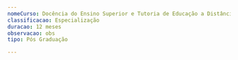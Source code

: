 ```yaml
---
nomeCurso: Docência do Ensino Superior e Tutoria de Educação a Distância
classificacao: Especialização
duracao: 12 meses
observacao: obs
tipo: Pós Graduação

---
```


